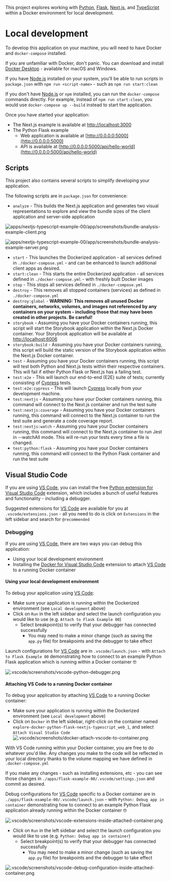 This project explores working with [Python](https://www.python.org), [Flask](https://flask.palletsprojects.com/en/1.1.x/), [Next.js](https://nextjs.org), and [TypeScript](https://www.typescriptlang.org) within a Docker environment for local development.

# Local development

To develop this application on your machine, you will need to have Docker and `docker-compose` installed.

If you are unfamiliar with Docker, don't panic. You can download and install [Docker Desktop](https://www.docker.com/products/docker-desktop) - available for macOS and Windows.

If you have [Node.js](https://nodejs.org/en/) installed on your system, you'll be able to run scripts in `package.json` with `npm run <script-name>` - such as `npm run start:clean`

If you don't have [Node.js](https://nodejs.org/en/) or `npm` installed, you can run the `docker-compose` commands directly. For example, instead of `npm run start:clean`, you would use `docker-compose up --build` instead to start the application.

Once you have started your application:

- The Next.js example is available at [http://localhost:3000](http://localhost:3000)
- The Python Flask example
  - Web application is available at [http://0.0.0.0:5000](http://0.0.0.0:5000)
  - API is available at [http://0.0.0.0:5000/api/hello-world](http://0.0.0.0:5000/api/hello-world)

## Scripts

This project also contains several scripts to simplify developing your application.

The following scripts are in `package.json` for convenience:

- `analyze` - This builds the Next.js application and generates two visual representations to explore and view the bundle sizes of the client application and server-side application

![apps/nextjs-typescript-example-00/app/__screenshots__/bundle-analysis-example-client.png](apps/nextjs-typescript-example-00/app/__screenshots__/bundle-analysis-example-client.png)

![apps/nextjs-typescript-example-00/app/__screenshots__/bundle-analysis-example-server.png](apps/nextjs-typescript-example-00/app/__screenshots__/bundle-analysis-example-server.png)

- `start` - This launches the Dockerized application - all services defined in `./docker-compose.yml` - and can be enhanced to launch additional client apps as desired.
- `start:clean` - This starts the entire Dockerized application - all services defined in `./docker-compose.yml` - with freshly built Docker images
- `stop` - This stops all services defined in `./docker-compose.yml`
- `destroy` - This removes all stopped containers (services) as defined in `./docker-compose.yml`
- `destroy:global` - **WARNING: This removes all unused Docker containers, networks, volumes, and images not referenced by any containers on your system - including those that may have been created in other projects. Be careful!**
- `storybook` - Assuming you have your Docker containers running, this script will start the Storybook application within the Next.js Docker container. Your Storybook application will be available at [http://localhost:6006](http://localhost:6006)
- `storybook:build` - Assuming you have your Docker containers running, this script will build the static version of the Storybook application within the Next.js Docker container.
- `test` - Assuming you have your Docker containers running, this script will test both Python and Next.js tests within their respective containers. This will fail if either Python Flask or Next.js has a failing test.
- `test:e2e` - This will launch our end-to-end (E2E) suite of tests; currently consisting of [Cypress](https://www.cypress.io) tests.
- `test:e2e:cypress` - This will launch [Cypress](https://www.cypress.io) locally from your development machine.
- `test:nextjs` - Assuming you have your Docker containers running, this command will connect to the Next.js container and run the test suite
- `test:nextjs:coverage` - Assuming you have your Docker containers running, this command will connect to the Next.js container to run the test suite and generate a code coverage report.
- `test:nextjs:watch` - Assuming you have your Docker containers running, this command will connect to the Next.js container to run Jest in --watchAll mode. This will re-run your tests every time a file is changed.
- `test:python:flask` - Assuming you have your Docker containers running, this command will connect to the Python Flask container and run the test suite

## Visual Studio Code

If you are using [VS Code](https://code.visualstudio.com), you can install the free [Python extension for Visual Studio Code](https://marketplace.visualstudio.com/items?itemName=ms-python.python) extension, which includes a bunch of useful features and functionality - including a debugger.

Suggested extensions for [VS Code](https://code.visualstudio.com) are available for you at `.vscode/extensions.json` - all you need to do is click on `Extensions` in the left sidebar and search for `@recommended`

### Debugging

If you are using [VS Code](https://code.visualstudio.com), there are two ways you can debug this application:

- Using your local development environment
- Installing the [Docker for Visual Studio Code](https://marketplace.visualstudio.com/items?itemName=ms-azuretools.vscode-docker) extension to attach [VS Code](https://code.visualstudio.com) to a running Docker container

#### Using your local development environment

To debug your application using [VS Code](https://code.visualstudio.com):

- Make sure your application is running within the Dockerized environment (see `Local development` above)
- Click on `Run` in the left sidebar and select the launch configuration you would like to use (e.g. `Attach to Flask Example 00`)
  - Select breakpoint(s) to verify that your debugger has connected successfully
    - You may need to make a minor change (such as saving the `app.py` file) for breakpoints and the debugger to take effect

Launch configurations for [VS Code](https://code.visualstudio.com) are in `.vscode/launch.json` - with `Attach to Flask Example 00` demonstrating how to connect to an example Python Flask application which is running within a Docker container 🤓

![.vscode/__screenshots__/vscode-python-debugger.png](.vscode/__screenshots__/vscode-python-debugger.png)

#### Attaching VS Code to a running Docker container

To debug your application by attaching [VS Code](https://code.visualstudio.com) to a running Docker container:

- Make sure your application is running within the Dockerized environment (see `Local development` above)
- Click on `Docker` in the left sidebar, right-click on the container named `explore-docker-python-flask-nextjs-typescript_web_1`, and select `Attach Visual Studio Code`
  ![.vscode/__screenshots__/docker-attach-vscode-to-container.png](.vscode/__screenshots__/docker-attach-vscode-to-container.png)

With VS Code running within your Docker container, you are free to do whatever you'd like. Any changes you make to the code will be reflected in your local directory thanks to the volume mapping we have defined in `.docker-compose.yml`

If you make any changes - such as installing extensions, etc - you can see those changes in `./apps/flask-example-00/.vscode/settings.json` and commit as desired.

Debug configurations for [VS Code](https://code.visualstudio.com) specific to a Docker container are in `./apps/flask-example-00/.vscode/launch.json` - with `Python: Debug app in container` demonstrating how to connect to an example Python Flask application already running within the Docker container 🤓

![.vscode/__screenshots__/vscode-extensions-inside-attached-container.png](.vscode/__screenshots__/vscode-extensions-inside-attached-container.png)

- Click on `Run` in the left sidebar and select the launch configuration you would like to use (e.g. `Python: Debug app in container`)
  - Select breakpoint(s) to verify that your debugger has connected successfully
    - You may need to make a minor change (such as saving the `app.py` file) for breakpoints and the debugger to take effect

![.vscode/__screenshots__/vscode-debug-configuration-inside-attached-container.png](.vscode/__screenshots__/vscode-debug-configuration-inside-attached-container.png)
